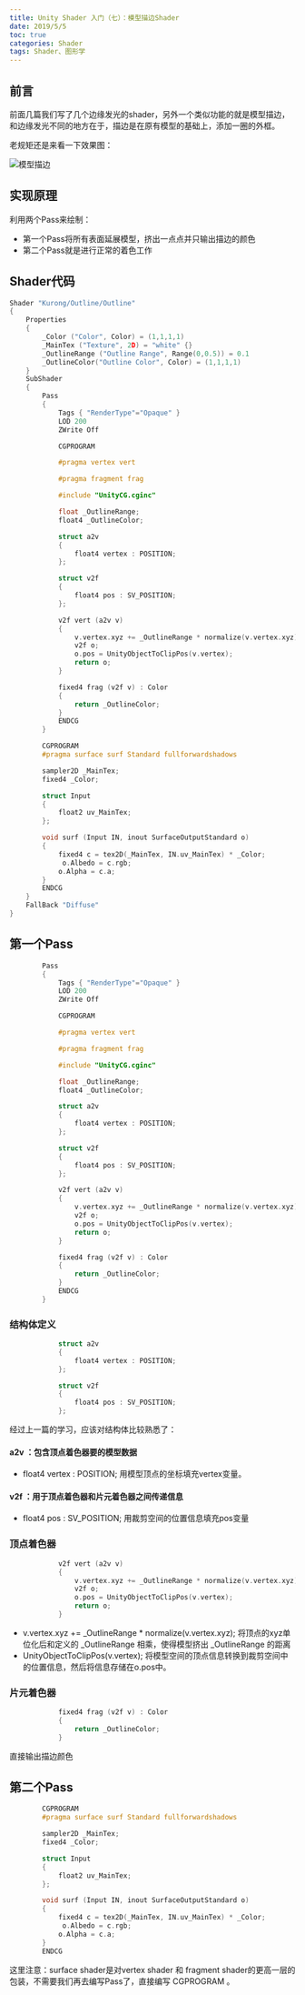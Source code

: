 ```yaml
---
title: Unity Shader 入门（七）：模型描边Shader
date: 2019/5/5
toc: true 
categories: Shader
tags: Shader、图形学
---
```


## 前言

前面几篇我们写了几个边缘发光的shader，另外一个类似功能的就是模型描边，和边缘发光不同的地方在于，描边是在原有模型的基础上，添加一圈的外框。

老规矩还是来看一下效果图：
<!-- more -->
![模型描边](1.png)

## 实现原理

利用两个Pass来绘制：

- 第一个Pass将所有表面延展模型，挤出一点点并只输出描边的颜色
- 第二个Pass就是进行正常的着色工作

## Shader代码

```C++
Shader "Kurong/Outline/Outline"
{
    Properties
    {
        _Color ("Color", Color) = (1,1,1,1)
        _MainTex ("Texture", 2D) = "white" {}
        _OutlineRange ("Outline Range", Range(0,0.5)) = 0.1
        _OutlineColor("Outline Color", Color) = (1,1,1,1)
    }
    SubShader
    {
        Pass
        {
            Tags { "RenderType"="Opaque" }
            LOD 200
            ZWrite Off

            CGPROGRAM

            #pragma vertex vert

            #pragma fragment frag

            #include "UnityCG.cginc"

            float _OutlineRange;
            float4 _OutlineColor;

            struct a2v
            {
                float4 vertex : POSITION;
            };

            struct v2f
            {
                float4 pos : SV_POSITION;
            };

            v2f vert (a2v v)
            {
                v.vertex.xyz += _OutlineRange * normalize(v.vertex.xyz);
                v2f o;
                o.pos = UnityObjectToClipPos(v.vertex);
                return o;
            }

            fixed4 frag (v2f v) : Color
            {
                return _OutlineColor;
            }
            ENDCG
        }

        CGPROGRAM
        #pragma surface surf Standard fullforwardshadows

        sampler2D _MainTex;
        fixed4 _Color;

        struct Input
        {
            float2 uv_MainTex;
        };

        void surf (Input IN, inout SurfaceOutputStandard o)
        {
            fixed4 c = tex2D(_MainTex, IN.uv_MainTex) * _Color;
             o.Albedo = c.rgb;
            o.Alpha = c.a;
        }
        ENDCG
    }
    FallBack "Diffuse"
}
```

## 第一个Pass

```C++
        Pass
        {
            Tags { "RenderType"="Opaque" }
            LOD 200
            ZWrite Off

            CGPROGRAM

            #pragma vertex vert

            #pragma fragment frag

            #include "UnityCG.cginc"

            float _OutlineRange;
            float4 _OutlineColor;

            struct a2v
            {
                float4 vertex : POSITION;
            };

            struct v2f
            {
                float4 pos : SV_POSITION;
            };

            v2f vert (a2v v)
            {
                v.vertex.xyz += _OutlineRange * normalize(v.vertex.xyz);
                v2f o;
                o.pos = UnityObjectToClipPos(v.vertex);
                return o;
            }

            fixed4 frag (v2f v) : Color
            {
                return _OutlineColor;
            }
            ENDCG
        }
```

### 结构体定义

```C++
            struct a2v
            {
                float4 vertex : POSITION;
            };

            struct v2f
            {
                float4 pos : SV_POSITION;
            };
```

经过上一篇的学习，应该对结构体比较熟悉了：

#### a2v ：包含顶点着色器要的模型数据

- float4 vertex : POSITION; 用模型顶点的坐标填充vertex变量。

#### v2f ：用于顶点着色器和片元着色器之间传递信息

- float4 pos : SV_POSITION; 用裁剪空间的位置信息填充pos变量

### 顶点着色器

```C++
            v2f vert (a2v v)
            {
                v.vertex.xyz += _OutlineRange * normalize(v.vertex.xyz);
                v2f o;
                o.pos = UnityObjectToClipPos(v.vertex);
                return o;
            }
```

- v.vertex.xyz += _OutlineRange * normalize(v.vertex.xyz); 将顶点的xyz单位化后和定义的 _OutlineRange 相乘，使得模型挤出 _OutlineRange 的距离
- UnityObjectToClipPos(v.vertex); 将模型空间的顶点信息转换到裁剪空间中的位置信息，然后将信息存储在o.pos中。

### 片元着色器

```C++
            fixed4 frag (v2f v) : Color
            {
                return _OutlineColor;
            }
```

直接输出描边颜色

## 第二个Pass

```C++
        CGPROGRAM
        #pragma surface surf Standard fullforwardshadows

        sampler2D _MainTex;
        fixed4 _Color;

        struct Input
        {
            float2 uv_MainTex;
        };

        void surf (Input IN, inout SurfaceOutputStandard o)
        {
            fixed4 c = tex2D(_MainTex, IN.uv_MainTex) * _Color;
             o.Albedo = c.rgb;
            o.Alpha = c.a;
        }
        ENDCG
```

这里注意：surface shader是对vertex shader 和 fragment shader的更高一层的包装，不需要我们再去编写Pass了，直接编写 CGPROGRAM 。
